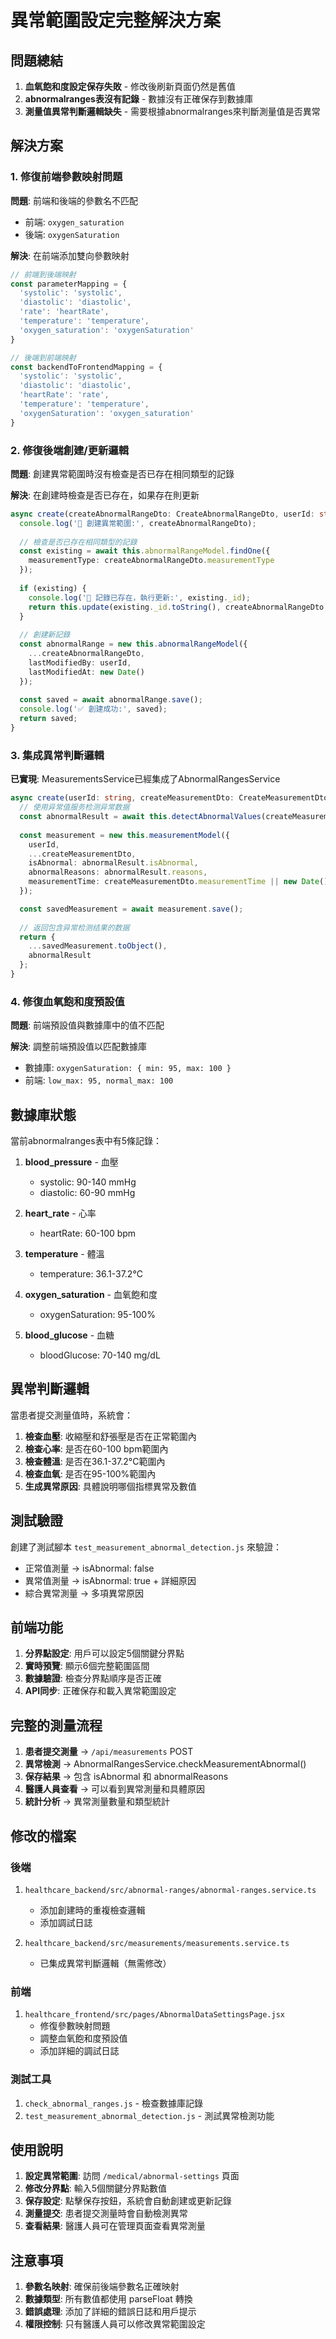 # 異常範圍設定完整解決方案

## 問題總結

1. **血氧飽和度設定保存失敗** - 修改後刷新頁面仍然是舊值
2. **abnormalranges表沒有記錄** - 數據沒有正確保存到數據庫
3. **測量值異常判斷邏輯缺失** - 需要根據abnormalranges來判斷測量值是否異常

## 解決方案

### 1. 修復前端參數映射問題

**問題**: 前端和後端的參數名不匹配
- 前端: `oxygen_saturation`
- 後端: `oxygenSaturation`

**解決**: 在前端添加雙向參數映射

```javascript
// 前端到後端映射
const parameterMapping = {
  'systolic': 'systolic',
  'diastolic': 'diastolic',
  'rate': 'heartRate',
  'temperature': 'temperature',
  'oxygen_saturation': 'oxygenSaturation'
}

// 後端到前端映射
const backendToFrontendMapping = {
  'systolic': 'systolic',
  'diastolic': 'diastolic',
  'heartRate': 'rate',
  'temperature': 'temperature',
  'oxygenSaturation': 'oxygen_saturation'
}
```

### 2. 修復後端創建/更新邏輯

**問題**: 創建異常範圍時沒有檢查是否已存在相同類型的記錄

**解決**: 在創建時檢查是否已存在，如果存在則更新

```typescript
async create(createAbnormalRangeDto: CreateAbnormalRangeDto, userId: string) {
  console.log('🎯 創建異常範圍:', createAbnormalRangeDto);
  
  // 檢查是否已存在相同類型的記錄
  const existing = await this.abnormalRangeModel.findOne({ 
    measurementType: createAbnormalRangeDto.measurementType 
  });
  
  if (existing) {
    console.log('📝 記錄已存在，執行更新:', existing._id);
    return this.update(existing._id.toString(), createAbnormalRangeDto, userId);
  }
  
  // 創建新記錄
  const abnormalRange = new this.abnormalRangeModel({
    ...createAbnormalRangeDto,
    lastModifiedBy: userId,
    lastModifiedAt: new Date()
  });
  
  const saved = await abnormalRange.save();
  console.log('✅ 創建成功:', saved);
  return saved;
}
```

### 3. 集成異常判斷邏輯

**已實現**: MeasurementsService已經集成了AbnormalRangesService

```typescript
async create(userId: string, createMeasurementDto: CreateMeasurementDto) {
  // 使用异常值服务检测异常数据
  const abnormalResult = await this.detectAbnormalValues(createMeasurementDto);
  
  const measurement = new this.measurementModel({
    userId,
    ...createMeasurementDto,
    isAbnormal: abnormalResult.isAbnormal,
    abnormalReasons: abnormalResult.reasons,
    measurementTime: createMeasurementDto.measurementTime || new Date(),
  });

  const savedMeasurement = await measurement.save();
  
  // 返回包含异常检测结果的数据
  return {
    ...savedMeasurement.toObject(),
    abnormalResult
  };
}
```

### 4. 修復血氧飽和度預設值

**問題**: 前端預設值與數據庫中的值不匹配

**解決**: 調整前端預設值以匹配數據庫
- 數據庫: `oxygenSaturation: { min: 95, max: 100 }`
- 前端: `low_max: 95, normal_max: 100`

## 數據庫狀態

當前abnormalranges表中有5條記錄：

1. **blood_pressure** - 血壓
   - systolic: 90-140 mmHg
   - diastolic: 60-90 mmHg

2. **heart_rate** - 心率
   - heartRate: 60-100 bpm

3. **temperature** - 體溫
   - temperature: 36.1-37.2°C

4. **oxygen_saturation** - 血氧飽和度
   - oxygenSaturation: 95-100%

5. **blood_glucose** - 血糖
   - bloodGlucose: 70-140 mg/dL

## 異常判斷邏輯

當患者提交測量值時，系統會：

1. **檢查血壓**: 收縮壓和舒張壓是否在正常範圍內
2. **檢查心率**: 是否在60-100 bpm範圍內
3. **檢查體溫**: 是否在36.1-37.2°C範圍內
4. **檢查血氧**: 是否在95-100%範圍內
5. **生成異常原因**: 具體說明哪個指標異常及數值

## 測試驗證

創建了測試腳本 `test_measurement_abnormal_detection.js` 來驗證：

- 正常值測量 → isAbnormal: false
- 異常值測量 → isAbnormal: true + 詳細原因
- 綜合異常測量 → 多項異常原因

## 前端功能

1. **分界點設定**: 用戶可以設定5個關鍵分界點
2. **實時預覽**: 顯示6個完整範圍區間
3. **數據驗證**: 檢查分界點順序是否正確
4. **API同步**: 正確保存和載入異常範圍設定

## 完整的測量流程

1. **患者提交測量** → `/api/measurements` POST
2. **異常檢測** → AbnormalRangesService.checkMeasurementAbnormal()
3. **保存結果** → 包含 isAbnormal 和 abnormalReasons
4. **醫護人員查看** → 可以看到異常測量和具體原因
5. **統計分析** → 異常測量數量和類型統計

## 修改的檔案

### 後端
1. `healthcare_backend/src/abnormal-ranges/abnormal-ranges.service.ts`
   - 添加創建時的重複檢查邏輯
   - 添加調試日誌

2. `healthcare_backend/src/measurements/measurements.service.ts`
   - 已集成異常判斷邏輯（無需修改）

### 前端
1. `healthcare_frontend/src/pages/AbnormalDataSettingsPage.jsx`
   - 修復參數映射問題
   - 調整血氧飽和度預設值
   - 添加詳細的調試日誌

### 測試工具
1. `check_abnormal_ranges.js` - 檢查數據庫記錄
2. `test_measurement_abnormal_detection.js` - 測試異常檢測功能

## 使用說明

1. **設定異常範圍**: 訪問 `/medical/abnormal-settings` 頁面
2. **修改分界點**: 輸入5個關鍵分界點數值
3. **保存設定**: 點擊保存按鈕，系統會自動創建或更新記錄
4. **測量提交**: 患者提交測量時會自動檢測異常
5. **查看結果**: 醫護人員可在管理頁面查看異常測量

## 注意事項

1. **參數名映射**: 確保前後端參數名正確映射
2. **數據類型**: 所有數值都使用 parseFloat 轉換
3. **錯誤處理**: 添加了詳細的錯誤日誌和用戶提示
4. **權限控制**: 只有醫護人員可以修改異常範圍設定 